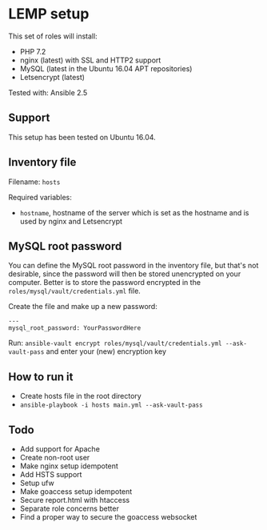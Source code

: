# LEMP setup

This set of roles will install:
- PHP 7.2
- nginx (latest) with SSL and HTTP2 support
- MySQL (latest in the Ubuntu 16.04 APT repositories)
- Letsencrypt (latest)

Tested with: Ansible 2.5

## Support
This setup has been tested on Ubuntu 16.04.

## Inventory file
Filename: `hosts`

Required variables:
- `hostname`, hostname of the server which is set as the hostname and is used by nginx and Letsencrypt

## MySQL root password
You can define the MySQL root password in the inventory file, but that's not desirable, since the password will then be
stored unencrypted on your computer.
Better is to store the password encrypted in the `roles/mysql/vault/credentials.yml` file.

Create the file and make up a new password:
```
---
mysql_root_password: YourPasswordHere
```

Run: `ansible-vault encrypt roles/mysql/vault/credentials.yml --ask-vault-pass` and enter your (new) encryption key

## How to run it
- Create hosts file in the root directory
- `ansible-playbook -i hosts main.yml --ask-vault-pass`

## Todo
- Add support for Apache
- Create non-root user
- Make nginx setup idempotent
- Add HSTS support
- Setup ufw
- Make goaccess setup idempotent
- Secure report.html with htaccess
- Separate role concerns better
- Find a proper way to secure the goaccess websocket

